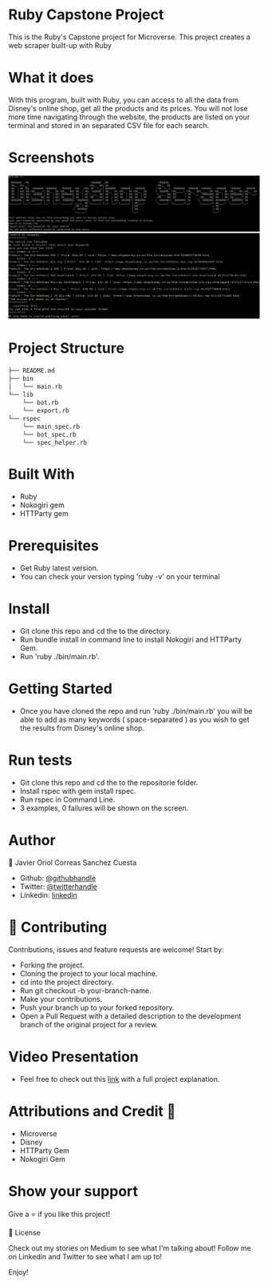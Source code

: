# Ruby Capstone Project
This is the Ruby's Capstone project for Microverse. This project creates a web scraper built-up with Ruby

# What it does
With this program, built with Ruby, you can access to all the data from Disney's online shop, get all the products and its prices. You will not lose more time navigating through the website, the products are listed on your terminal and stored in an separated CSV file for each search.

# Screenshots
![screenshot](/assets/screenshot.png) 
![screenshot](/assets/screenshot3.png)

# Project Structure
```
├── README.md
├── bin
│   └── main.rb
└── lib
    └── bot.rb
    └── export.rb
└── rspec
    └── main_spec.rb
    └── bot_spec.rb
    └── spec_helper.rb
```
# Built With
- Ruby
- Nokogiri gem
- HTTParty gem

# Prerequisites
- Get Ruby latest version.
- You can check your version typing 'ruby -v' on your terminal

# Install
- Git clone this repo and cd the to the  directory.
- Run bundle install in command line to install Nokogiri and HTTParty Gem.
- Run 'ruby ./bin/main.rb'.

# Getting Started
- Once you have cloned the repo and run 'ruby ./bin/main.rb' you will be able to add as many keywords ( space-separated ) as you wish to get the results from Disney's online shop.

# Run tests
- Git clone this repo and cd the to the repositorie folder.
- Install rspec with gem install rspec.
- Run rspec in Command Line.
- 3 examples, 0 failures will be shown on the screen.

# Author

👤 Javier Oriol Correas Sanchez Cuesta

- Github: [@githubhandle](https://github.com/javitocor)
- Twitter: [@twitterhandle](https://twitter.com/JavierCorreas4)
- Linkedin: [linkedin](https://www.linkedin.com/in/javier-correas-sanchez-cuesta-15289482/)

# 🤝 Contributing
Contributions, issues and feature requests are welcome! Start by:

- Forking the project.
- Cloning the project to your local machine.
- cd into the project directory.
- Run git checkout -b your-branch-name.
- Make your contributions.
- Push your branch up to your forked repository.
- Open a Pull Request with a detailed description to the development branch of the original project for a review.

# Video Presentation
- Feel free to check out this [link](https://www.loom.com/share/22e25618bb0e4accb0c20c12a11dcd27) with a full project explanation.

# Attributions and Credit 🚀
- Microverse
- Disney
- HTTParty Gem
- Nokogiri Gem

# Show your support
Give a ⭐️ if you like this project!

📝 License

Check out my stories on Medium to see what I'm talking about! Follow me on Linkedin and Twitter to see what I am up to!

Enjoy!
